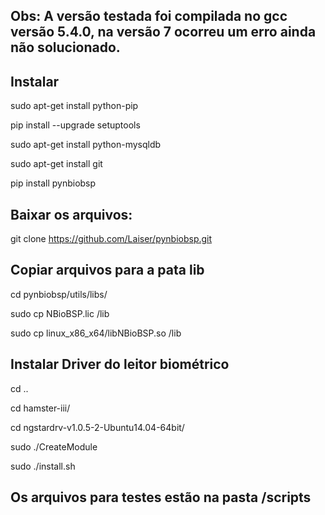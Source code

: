 
## Obs: A versão testada foi compilada no gcc versão 5.4.0, na versão 7 ocorreu um erro ainda não solucionado.



## Instalar 

sudo apt-get install python-pip

pip install --upgrade setuptools

sudo apt-get install python-mysqldb

sudo apt-get install git

pip install pynbiobsp



## Baixar os arquivos:

git clone https://github.com/Laiser/pynbiobsp.git



## Copiar arquivos para a pata lib

cd pynbiobsp/utils/libs/

sudo cp NBioBSP.lic /lib

sudo cp linux_x86_x64/libNBioBSP.so /lib


## Instalar Driver do leitor biométrico

cd ..

cd hamster-iii/

cd ngstardrv-v1.0.5-2-Ubuntu14.04-64bit/

sudo ./CreateModule

sudo ./install.sh


## Os arquivos para testes estão na pasta /scripts